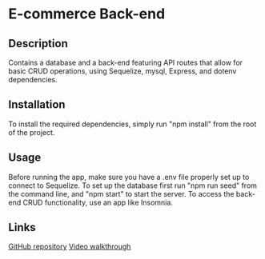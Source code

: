 # E-commerce Back-end

## Description
Contains a database and a back-end featuring API routes that allow for basic CRUD operations, using Sequelize, mysql, Express, and dotenv dependencies.

## Installation
To install the required dependencies, simply run "npm install" from the root of the project.

## Usage
Before running the app, make sure you have a .env file properly set up to connect to Sequelize. To set up the database first run "npm run seed" from the command line, and "npm start" to start the server. To access the back-end CRUD functionality, use an app like Insomnia.

## Links
[GitHub repository](https://github.com/StebbiO/e-commerce-back-end)
[Video walkthrough](https://drive.google.com/file/d/1BM1InlN83iIwUigtQETQnVeirGikudO9/view)